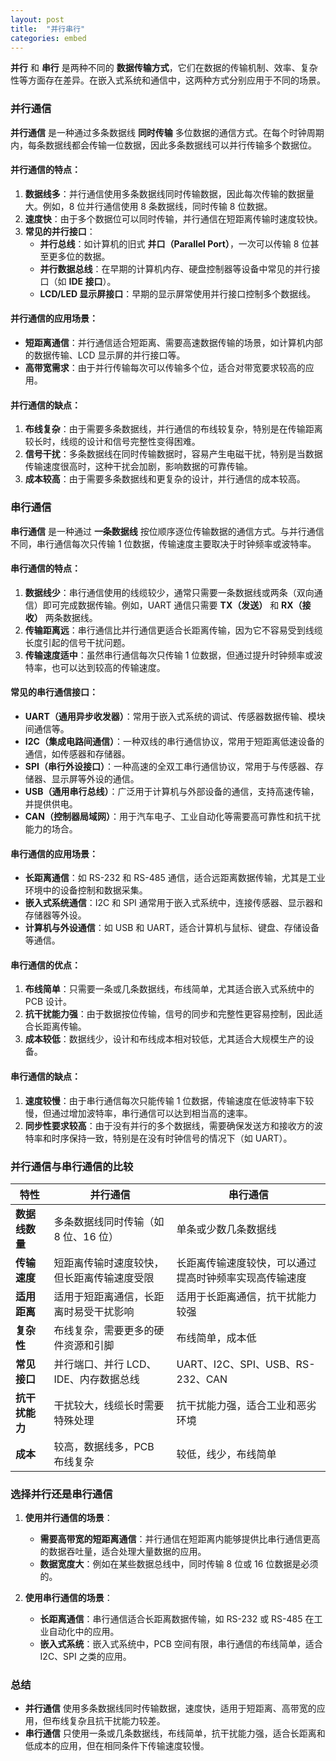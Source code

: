 ```yaml
---
layout: post
title:  "并行串行"
categories: embed
---
```


**并行** 和 **串行** 是两种不同的 **数据传输方式**，它们在数据的传输机制、效率、复杂性等方面存在差异。在嵌入式系统和通信中，这两种方式分别应用于不同的场景。

### **并行通信**

**并行通信** 是一种通过多条数据线 **同时传输** 多位数据的通信方式。在每个时钟周期内，每条数据线都会传输一位数据，因此多条数据线可以并行传输多个数据位。

#### **并行通信的特点**：
1. **数据线多**：并行通信使用多条数据线同时传输数据，因此每次传输的数据量大。例如，8 位并行通信使用 8 条数据线，同时传输 8 位数据。
2. **速度快**：由于多个数据位可以同时传输，并行通信在短距离传输时速度较快。
3. **常见的并行接口**：
   - **并行总线**：如计算机的旧式 **并口（Parallel Port）**，一次可以传输 8 位甚至更多位的数据。
   - **并行数据总线**：在早期的计算机内存、硬盘控制器等设备中常见的并行接口（如 **IDE 接口**）。
   - **LCD/LED 显示屏接口**：早期的显示屏常使用并行接口控制多个数据线。

#### **并行通信的应用场景**：
- **短距离通信**：并行通信适合短距离、需要高速数据传输的场景，如计算机内部的数据传输、LCD 显示屏的并行接口等。
- **高带宽需求**：由于并行传输每次可以传输多个位，适合对带宽要求较高的应用。

#### **并行通信的缺点**：
1. **布线复杂**：由于需要多条数据线，并行通信的布线较复杂，特别是在传输距离较长时，线缆的设计和信号完整性变得困难。
2. **信号干扰**：多条数据线在同时传输数据时，容易产生电磁干扰，特别是当数据传输速度很高时，这种干扰会加剧，影响数据的可靠传输。
3. **成本较高**：由于需要多条数据线和更复杂的设计，并行通信的成本较高。

### **串行通信**

**串行通信** 是一种通过 **一条数据线** 按位顺序逐位传输数据的通信方式。与并行通信不同，串行通信每次只传输 1 位数据，传输速度主要取决于时钟频率或波特率。

#### **串行通信的特点**：
1. **数据线少**：串行通信使用的线缆较少，通常只需要一条数据线或两条（双向通信）即可完成数据传输。例如，UART 通信只需要 **TX（发送）** 和 **RX（接收）** 两条数据线。
2. **传输距离远**：串行通信比并行通信更适合长距离传输，因为它不容易受到线缆长度引起的信号干扰问题。
3. **传输速度适中**：虽然串行通信每次只传输 1 位数据，但通过提升时钟频率或波特率，也可以达到较高的传输速度。

#### **常见的串行通信接口**：
- **UART（通用异步收发器）**：常用于嵌入式系统的调试、传感器数据传输、模块间通信等。
- **I2C（集成电路间通信）**：一种双线的串行通信协议，常用于短距离低速设备的通信，如传感器和存储器。
- **SPI（串行外设接口）**：一种高速的全双工串行通信协议，常用于与传感器、存储器、显示屏等外设的通信。
- **USB（通用串行总线）**：广泛用于计算机与外部设备的通信，支持高速传输，并提供供电。
- **CAN（控制器局域网）**：用于汽车电子、工业自动化等需要高可靠性和抗干扰能力的场合。

#### **串行通信的应用场景**：
- **长距离通信**：如 RS-232 和 RS-485 通信，适合远距离数据传输，尤其是工业环境中的设备控制和数据采集。
- **嵌入式系统通信**：I2C 和 SPI 通常用于嵌入式系统中，连接传感器、显示器和存储器等外设。
- **计算机与外设通信**：如 USB 和 UART，适合计算机与鼠标、键盘、存储设备等通信。

#### **串行通信的优点**：
1. **布线简单**：只需要一条或几条数据线，布线简单，尤其适合嵌入式系统中的 PCB 设计。
2. **抗干扰能力强**：由于数据按位传输，信号的同步和完整性更容易控制，因此适合长距离传输。
3. **成本较低**：数据线少，设计和布线成本相对较低，尤其适合大规模生产的设备。

#### **串行通信的缺点**：
1. **速度较慢**：由于串行通信每次只能传输 1 位数据，传输速度在低波特率下较慢，但通过增加波特率，串行通信可以达到相当高的速率。
2. **同步性要求较高**：由于没有并行的多个数据线，需要确保发送方和接收方的波特率和时序保持一致，特别是在没有时钟信号的情况下（如 UART）。

### **并行通信与串行通信的比较**

| 特性            | 并行通信                                     | 串行通信                               |
| --------------- | -------------------------------------------- | -------------------------------------- |
| **数据线数量**  | 多条数据线同时传输（如 8 位、16 位）           | 单条或少数几条数据线                  |
| **传输速度**    | 短距离传输时速度较快，但长距离传输速度受限      | 长距离传输速度较快，可以通过提高时钟频率实现高传输速度 |
| **适用距离**    | 适用于短距离通信，长距离时易受干扰影响         | 适用于长距离通信，抗干扰能力较强       |
| **复杂性**      | 布线复杂，需要更多的硬件资源和引脚             | 布线简单，成本低                      |
| **常见接口**    | 并行端口、并行 LCD、IDE、内存数据总线          | UART、I2C、SPI、USB、RS-232、CAN      |
| **抗干扰能力**  | 干扰较大，线缆长时需要特殊处理                | 抗干扰能力强，适合工业和恶劣环境      |
| **成本**        | 较高，数据线多，PCB 布线复杂                  | 较低，线少，布线简单                  |

### **选择并行还是串行通信**

1. **使用并行通信的场景**：
   - **需要高带宽的短距离通信**：并行通信在短距离内能够提供比串行通信更高的数据吞吐量，适合处理大量数据的应用。
   - **数据宽度大**：例如在某些数据总线中，同时传输 8 位或 16 位数据是必须的。

2. **使用串行通信的场景**：
   - **长距离通信**：串行通信适合长距离数据传输，如 RS-232 或 RS-485 在工业自动化中的应用。
   - **嵌入式系统**：嵌入式系统中，PCB 空间有限，串行通信的布线简单，适合 I2C、SPI 之类的应用。

### **总结**

- **并行通信** 使用多条数据线同时传输数据，速度快，适用于短距离、高带宽的应用，但布线复杂且抗干扰能力较差。
- **串行通信** 只使用一条或几条数据线，布线简单，抗干扰能力强，适合长距离和低成本的应用，但在相同条件下传输速度较慢。